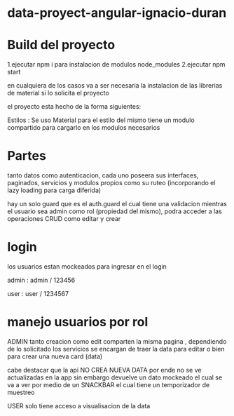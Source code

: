 # data-proyect-angular-ignacio-duran


# Build del proyecto

1.ejecutar npm i para instalacion de modulos node_modules
2.ejecutar npm start

en cualquiera de los casos va a ser necesaria la instalacion de las librerias de material si lo solicita el proyecto 

el proyecto esta hecho de la forma siguientes: 

Estilos : Se uso Material para el estilo del mismo 
tiene un modulo compartido para cargarlo en los modulos necesarios

# Partes 

tanto datos como autenticacion, cada uno poseera sus interfaces, paginados, servicios y modulos propios como su ruteo (incorporando el lazy loading para carga diferida)

hay un solo guard que es el auth.guard el cual tiene una validacion mientras el usuario sea admin como rol (propiedad del mismo), podra acceder a las operaciones CRUD como editar y crear

# login
los usuarios estan mockeados para ingresar en el login

admin : admin / 123456

user : user / 1234567

# manejo usuarios por rol

ADMIN
tanto creacion como edit comparten la misma pagina , dependiendo de lo solicitado los servicios se encargan de traer la data para editar o bien para crear una nueva card (data)

cabe destacar que la api NO CREA NUEVA DATA por ende no se ve actualizadas en la app sin embargo devuelve un dato mockeado el cual se va a ver por medio de un SNACKBAR el cual tiene un temporizador de muestreo 

USER
solo tiene acceso a visualisacion de la data




